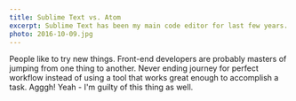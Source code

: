 ```yaml
---
title: Sublime Text vs. Atom
excerpt: Sublime Text has been my main code editor for last few years. Trying new things is a second nature of front-end developers. So I tried Atom.
photo: 2016-10-09.jpg
---
```


People like to try new things. Front-end developers are probably masters of jumping from one thing to another. Never ending journey for perfect workflow instead of using a tool that works great enough to accomplish a task. Agggh! Yeah - I'm guilty of this thing as well.

